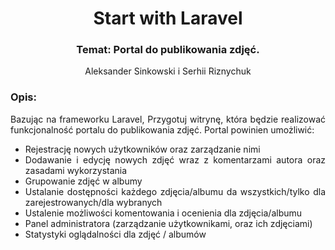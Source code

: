 <div align='center'>

# Start with Laravel

### Temat: Portal do publikowania zdjęć.

Aleksander Sinkowski i Serhii Riznychuk
</div>
<div align="justify">

### Opis:
Bazując na frameworku Laravel, Przygotuj witrynę, która będzie realizować funkcjonalność portalu
do publikowania zdjęć. Portal powinien umożliwić:
* Rejestrację nowych użytkowników oraz zarządzanie nimi
* Dodawanie i edycję nowych zdjęć wraz z komentarzami autora oraz zasadami wykorzystania
* Grupowanie zdjęć w albumy
* Ustalanie dostępności każdego zdjęcia/albumu da wszystkich/tylko dla zarejestrowanych/dla
wybranych
* Ustalenie możliwości komentowania i ocenienia dla zdjęcia/albumu
* Panel administratora (zarządzanie użytkownikami, oraz ich zdjęciami)
* Statystyki oglądalności dla zdjęć / albumów
</div>
